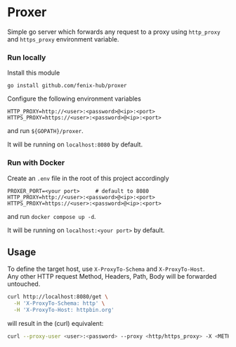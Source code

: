 # Proxer

Simple go server which forwards any request to a proxy using `http_proxy` and `https_proxy` environment variable.

### Run locally

Install this module
```
go install github.com/fenix-hub/proxer
```  

Configure the following environment variables
```
HTTP_PROXY=http://<user>:<password>@<ip>:<port>
HTTPS_PROXY=https://<user>:<password>@<ip>:<port>
```  

and run `${GOPATH}/proxer`.  
  
It will be running on `localhost:8080` by default.  

### Run with Docker
Create an `.env` file in the root of this project accordingly
```
PROXER_PORT=<your port>		# default to 8080
HTTP_PROXY=http://<user>:<password>@<ip>:<port>
HTTPS_PROXY=https://<user>:<password>@<ip>:<port>
```  

and run `docker compose up -d`.
  
It will be running on `localhost:<your port>` by default.  

## Usage

To define the target host, use `X-ProxyTo-Schema` and `X-ProxyTo-Host`.  
Any other HTTP request Method, Headers, Path, Body will be forwarded untouched.  
```bash
curl http://localhost:8080/get \
  -H 'X-ProxyTo-Schema: http' \
  -H 'X-ProxyTo-Host: httpbin.org'
```
will result in the (curl) equivalent:
```bash
curl --proxy-user <user>:<password> --proxy <http/https_proxy> -X <METHOD> -D <BODY> -H <HEADERS> http://httpbin.org/get
```
